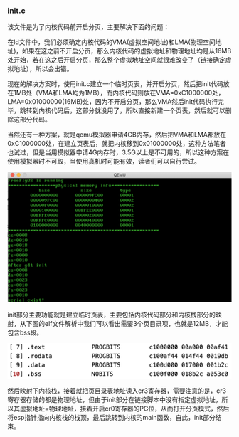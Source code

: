 ### init.c

该文件是为了内核代码前开启分页，主要解决下面的问题：

在ld文件中，我们必须确定内核代码的VMA(虚拟空间地址)和LMA(物理空间地址)，如果在这之前不开启分页，那么内核代码的虚拟地址和物理地址均是从16MB处开始，若在这之后开启分页，那么整个虚拟地址空间就很难改变了（链接确定虚拟地址），所以会出错。

现在的解决方案时，使用init.c建立一个临时页表，并开启分页，然后把init代码放在1MB处（VMA和LMA均为1MB），而内核代码则放在VMA=0xC1000000处，LMA=0x01000000(16MB)处，因为不开启分页，那么VMA然后init代码执行完毕，跳转到内核代码后，这部分就没用了，所以直接新建一个页表，然后就可以删除这部分代码。

当然还有一种方案，就是qemu模拟器申请4GB内存，然后把VMA和LMA都放在0xC1000000处，在建立页表后，就把内核移到0x01000000处，这种方法笔者也试过，但是当用模拟器申请4G内存时，3.5G以上是不可用的，所以这种方案在使用模拟器时不可取，当使用真机时可能有效，读者们可以自行尝试。

![avatar](https://github.com/dashanji/picture/blob/main/image-20201005211626185.png)



init部分主要功能就是建立临时页表，主要包括内核代码部分和内核栈部分的映射，从下图的elf文件解析中我们可以看出需要3个页目录项，也就是12MB，才能包含bss段。

![image-20210102105209154](readme.assets/image-20210102105209154.png)

然后映射下内核栈，接着就把页目录表地址读入cr3寄存器，需要注意的是，cr3寄存器存储的都是物理地址，但由于init部分在链接脚本中没有指定虚拟地址，所以其虚拟地址=物理地址，接着开启cr0寄存器的PG位，从而打开分页模式，然后将esp指针指向内核栈的栈顶，最后跳转到内核的main函数，自此，init部分结束。